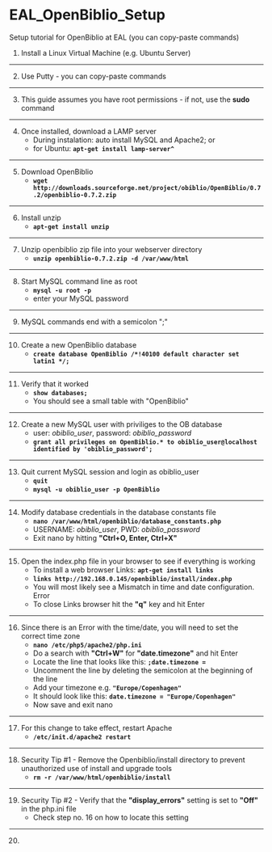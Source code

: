 # EAL_OpenBiblio_Setup
Setup tutorial for OpenBiblio at EAL (you can copy-paste commands)

1. Install a Linux Virtual Machine (e.g. Ubuntu Server)
___
2. Use Putty - you can copy-paste commands
___
3. This guide assumes you have root permissions - if not, use the __sudo__ command
___
4. Once installed, download a LAMP server
    * During instalation: auto install MySQL and Apache2; or
    * for Ubuntu: __`apt-get install lamp-server^`__
___
5. Download OpenBiblio
    * __`wget http://downloads.sourceforge.net/project/obiblio/OpenBiblio/0.7.2/openbiblio-0.7.2.zip`__
___
6. Install unzip
    * __`apt-get install unzip`__
___
7. Unzip openbiblio zip file into your webserver directory
    * __`unzip openbiblio-0.7.2.zip -d /var/www/html`__
___
8. Start MySQL command line as root
    * __`mysql -u root -p`__
    * enter your MySQL password
___
9. MySQL commands end with a semicolon ";"
___
10. Create a new OpenBiblio database
    * __`create database OpenBiblio /*!40100 default character set latin1 */;`__
___
11. Verify that it worked
    * __`show databases;`__
    * You should see a small table with "OpenBiblio"
___
12. Create a new MySQL user with priviliges to the OB database
    * user: _obiblio_user_,  password: _obiblio_password_
    * __`grant all privileges on OpenBiblio.* to obiblio_user@localhost identified by 'obiblio_password';`__
___
13. Quit current MySQL session and login as obiblio_user
    * __`quit`__
    * __`mysql -u obiblio_user -p OpenBiblio`__
___
14. Modify database credentials in the database constants file
    * __`nano /var/www/html/openbiblio/database_constants.php`__
    * USERNAME: _obiblio_user_,  PWD: _obiblio_password_
    * Exit nano by hitting __"Ctrl+O, Enter, Ctrl+X"__
___
15. Open the index.php file in your browser to see if everything is working
    * To install a web browser Links: __`apt-get install links`__
    * __`links http://192.168.0.145/openbiblio/install/index.php`__
    * You will most likely see a Mismatch in time and date configuration. Error
    * To close Links browser hit the __"q"__ key and hit Enter
___
16. Since there is an Error with the time/date, you will need to set the correct time zone
    * __`nano /etc/php5/apache2/php.ini`__
    * Do a search with __"Ctrl+W"__ for __"date.timezone"__ and hit Enter
    * Locate the line that looks like this: __`;date.timezone = `__
    * Uncomment the line by deleting the semicolon at the beginning of the line
    * Add your timezone e.g. __`"Europe/Copenhagen"`__
    * It should look like this: __`date.timezone = "Europe/Copenhagen"`__
    * Now save and exit nano
___
17. For this change to take effect, restart Apache
    * __`/etc/init.d/apache2 restart`__
___
18. Security Tip #1 - Remove the Openbiblio/install directory to prevent unauthorized use of install and upgrade tools
    * __`rm -r /var/www/html/openbiblio/install`__
___
19. Security Tip #2 - Verify that the __"display_errors"__ setting is set to __"Off"__ in the php.ini file
    * Check step no. 16 on how to locate this setting
___
20.  
